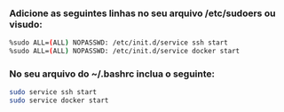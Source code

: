 ### Adicione as seguintes linhas no seu arquivo /etc/sudoers ou  visudo:
```sh
%sudo ALL=(ALL) NOPASSWD: /etc/init.d/service ssh start
%sudo ALL=(ALL) NOPASSWD: /etc/init.d/service docker start

```
### No seu arquivo do ~/.bashrc inclua o seguinte:

```sh
sudo service ssh start
sudo service docker start
```
